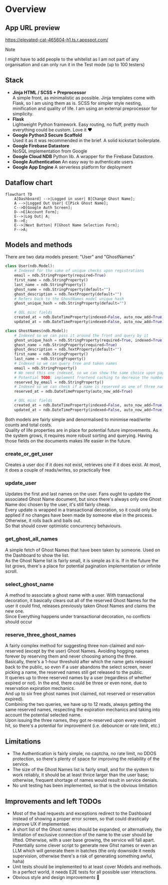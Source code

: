 # Overview
## App URL preview
https://elevated-cat-465604-h1.ts.r.appspot.com/
> [!NOTE]
> I might have to add people to the whitelist as I am not part of any organisation and can only run it in the Test mode (up to 100 testers)
## Stack
- **Jinja HTML / SCSS + Preprocessor**\
A simple front, as minimalistic as possible. Jinja templates come with Flask, so I am using them as is. SCSS for simpler style nesting, minification and quality of life. I am using an external preprocessor for simplicity.
- **Flask**\
Lightweight Python framework. Easy routing, no fluff, pretty much everything could be custom. Love it ❤️
- **Google Python3 Secure Scaffold**\
Used it as it was recommended in the brief. A solid kickstart boilerplate.
- **Google Firebase Datastore**\
NoSQL implementation from Google
- **Google Cloud NDB**
Python lib. A wrapper for the Firebase Datastore.
- **Google Authentication**
An easy way to authenticate users
- **Google App Engine**
A serverless platform for deployment
## Dataflow chart
```mermaid
flowchart TD
    A[Dashboard] -->|Logged in user| B[Change Ghost Name];
    A -->|Logged Out User| C[Pick Ghost Name];
    C-->D[Google Auth Screen];
    D-->E[Account Form];
    E-->|Log Out| A;
    B-->E;
    E-->|Next Button| F[Ghost Name Selection Form];
    F-->A;
```
## Models and methods
There are two data models present: "User" and "GhostNames"
```python
class User(ndb.Model):
    # Indexed for the sake of unique checks upon registrations
    email = ndb.StringProperty(required=True)
    first_name = ndb.StringProperty()
    last_name = ndb.StringProperty()
    ghost_name = ndb.StringProperty(default="")
    ghost_description = ndb.TextProperty(default="")
    # Refers back to the GhostNames model unique hash
    ghost_unique_hash = ndb.StringProperty(default="")

    # QOL misc fields
    created_at = ndb.DateTimeProperty(indexed=False, auto_now_add=True)
    updated_at = ndb.DateTimeProperty(indexed=False, auto_now_add=True)
```
```python
class GhostNames(ndb.Model):
    # Indexed so we can pass it around the front and query by it
    ghost_unique_hash = ndb.StringProperty(required=True, indexed=True)
    ghost_name = ndb.StringProperty(required=True)
    ghost_description = ndb.TextProperty(default="")
    first_name = ndb.StringProperty()
    last_name = ndb.StringProperty()
    # Indexed so we can query free and taken names
    email = ndb.StringProperty()
    # We need this one indexed, so we can show the same choice upon page refresh
    # Potential TODO: implement frontend caching to decrease the number of reads
    reserved_by_email = ndb.StringProperty()
    # Indexed so we can check if a name is reserved as one of three names
    reserved_at = ndb.DateTimeProperty(auto_now_add=True)

    # QOL misc fields
    created_at = ndb.DateTimeProperty(indexed=False, auto_now_add=True)
    updated_at = ndb.DateTimeProperty(indexed=False, auto_now_add=True)
```

Both models are fairly simple and denormalised to minimise read/write counts and total costs.  
Quality of life properties are in place for potential future improvements. As the system grows, it requires more robust sorting and querying. Having those fields on the documents makes life easier in the future.

### create_or_get_user
Creates a user doc if it does not exist, retrieves one if it does exist. At most, it does a couple of reads/writes, so practically free

### update_user
Updates the first and last names on the user. Fans ought to update the associated Ghost Name document, but since there's always only one Ghost Name doc chosen by the user, it's still fairly cheap.  
Every update is wrapped in a transactional decoration, so it could only be applied if no changes have been made by someone else in the process. Otherwise, it rolls back and bails out.  
So that should cover optimistic concurrency behaviours.

### get_ghost_all_names
A simple fetch of Ghost Names that have been taken by someone. Used on the Dashboard to show the list.  
As the Ghost Name list is fairly small, it is simple as it is. If in the future the list grows, there's a place for potential pagination implementation or infinite scroll.

### select_ghost_name
A method to associate a ghost name with a user. With transactional decoration, it basically clears out all of the reserved Ghost Names for the user it could find, releases previously taken Ghost Names and claims the new one.  
Since Everything happens under transactional decoration, no conflicts should occur

### reserve_three_ghost_names
A fairly complex method for suggesting three non-claimed and non-reserved (except by the user) Ghost Names. Avoiding hogging names forever by reserving them and never choosing among the three.  
Basically, there's a 1-hour threshold after which the name gets released back to the public, so even if a user abandons the select screen, never picking a name, the reserved names still get released to the public.  
It queries up to three reserved names by a user (regardless of whether expired or not). In the end, there could be three or even none, due to reservation expiration mechanics.  
And up to six free ghost names (not claimed, not reserved or reservation expired).  
Combining the two queries, we have up to 12 reads, always getting the same reserved names, respecting the expiration mechanics and taking into account the potential selected name.  
Upon issuing the three names, they got re-reserved upon every endpoint hit, so there's a potential for improvement (i.e. debouncer or rate limit, etc.)

## Limitations

- The Authentication is fairly simple, no captcha, no rate limit, no DDOS protection, so there's plenty of space for improving the reliability of the service.  
- The size of the Ghost Names list is fairly small, and for the system to work reliably, it should be at least thrice larger than the user base; otherwise, frequent shortage of names would result in service denials.
- No unit testing has been implemented, so that is the obvious limitation

## Improvements and left TODOs

- Most of the bad requests and exceptions redirect to the Dashboard instead of showing a proper error screen, so that could drastically improve UX if implemented.
- A short list of the Ghost names should be expanded, or alternatively, the limitation of exclusive connection of the name to the user should be lifted. Otherwise, with a user base growing, the service will fall apart. Potentially some clever script to generate new Ghst names or even an LLM which will generate them in batches (the only downside it needs supervision, otherwise there's a risk of generating something awful, haha)
- Unit tests should be implemented to at least cover Models and methods. In a perfect world, it needs E2E tests for all possible user interactions.
- Obvious style and design improvements 🤣
